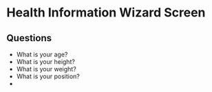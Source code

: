 # Health Information Wizard Screen
## Questions
- What is your age?
- What is your height?
- What is your weight?
- What is your position?
- 
